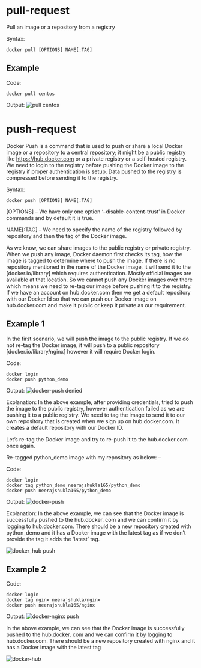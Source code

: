 # pull-request
Pull an image or a repository from a registry

Syntax:
````
docker pull [OPTIONS] NAME[:TAG]
````
## Example

Code:
````
docker pull centos
````
Output:
![pull centos](https://user-images.githubusercontent.com/79436509/114931514-f718bd80-9e53-11eb-8035-092055b88862.JPG)




# push-request

Docker Push is a command that is used to push or share a local Docker image or a repository to a central repository; it might be a public registry like https://hub.docker.com or a private registry or a self-hosted registry. We need to login to the registry before pushing the Docker image to the registry if proper authentication is setup. Data pushed to the registry is compressed before sending it to the registry.

Syntax:
````
docker push [OPTIONS] NAME[:TAG]
````

[OPTIONS] – We have only one option ‘–disable-content-trust’ in Docker commands and by default it is true.

NAME[:TAG] – We need to specify the name of the registry followed by repository and then the tag of the Docker image.

As we know, we can share images to the public registry or private registry. When we push any image, Docker daemon first checks its tag, how the image is tagged to determine where to push the image. If there is no repository mentioned in the name of the Docker image, it will send it to the [docker.io/library] which requires authentication. Mostly official images are available at that location. So we cannot push any Docker images over there which means we need to re-tag our image before pushing it to the registry. If we have an account on hub.docker.com then we get a default repository with our Docker Id so that we can push our Docker image on hub.docker.com and make it public or keep it private as our requirement.

## Example 1
In the first scenario, we will push the image to the public registry. If we do not re-tag the Docker image, it will push to a public repository [docker.io/library/nginx] however it will require Docker login.

Code:
````
docker login
docker push python_demo
````
Output:
![docker-push denied](https://user-images.githubusercontent.com/79436509/114928958-d69b3400-9e50-11eb-9293-c227e140a576.JPG)

Explanation: In the above example, after providing credentials, tried to push the image to the public registry, however authentication failed as we are pushing it to a public registry. We need to tag the image to send it to our own repository that is created when we sign up on hub.docker.com. It creates a default repository with our Docker ID.

Let’s re-tag the Docker image and try to re-push it to the hub.docker.com once again.

Re-tagged python_demo image with my repository as below: –

Code:
````
docker login
docker tag python_demo neerajshukla165/python_demo
docker push neerajshukla165/python_demo
````

Output:
![docker-push](https://user-images.githubusercontent.com/79436509/114929233-28dc5500-9e51-11eb-82fe-c31308a92f02.JPG)


Explanation: In the above example, we can see that the Docker image is successfully pushed to the hub.docker. com and we can confirm it by logging to hub.docker.com. There should be a new repository created with python_demo and it has a Docker image with the latest tag as if we don’t provide the tag it adds the ‘latest’ tag.

![docker_hub push](https://user-images.githubusercontent.com/79436509/114929599-a1dbac80-9e51-11eb-8c7b-d9e0c409145c.JPG)



## Example 2


Code:
````
docker login
docker tag nginx neerajshukla/nginx
docker push neerajshukla165/nginx
````

Output:
![docker-nginx push](https://user-images.githubusercontent.com/79436509/114930399-963cb580-9e52-11eb-856c-9724759c4bc2.JPG)


In the above example, we can see that the Docker image is successfully pushed to the hub.docker. com and we can confirm it by logging to hub.docker.com. There should be a new repository created with nginx and it has a Docker image with the latest tag

![docker-hub](https://user-images.githubusercontent.com/79436509/114930603-d2701600-9e52-11eb-89e3-f8ebda02e6cf.JPG)

